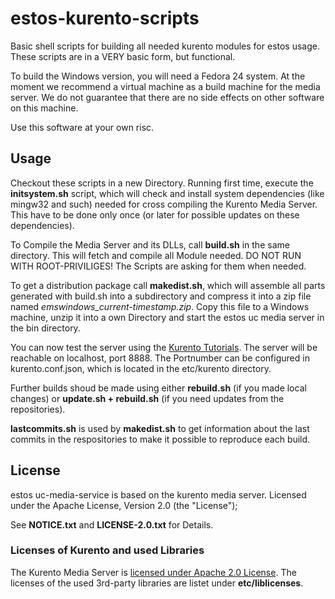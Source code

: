 
# estos-kurento-scripts
Basic shell scripts for building all needed kurento modules for estos usage.
These scripts are in a VERY basic form, but functional.

To build the Windows version, you will need a Fedora 24 system.
At the moment we recommend a virtual machine as a build machine for the media server. We do not guarantee that there are no side effects on other software on this machine.

Use this software at your own risc.

## Usage
Checkout these scripts in a new Directory. Running first time, execute the **initsystem.sh** script, which will check and install system dependencies (like mingw32 and such) needed for cross compiling the Kurento Media Server. This have to be done only once (or later for possible updates on these dependencies).

To Compile the Media Server and its DLLs, call **build.sh** in the same directory. This will fetch and compile all Module needed. DO NOT RUN WITH ROOT-PRIVILIGES! The Scripts are asking for them when needed.

To get a distribution package call **makedist.sh**, which will assemble all parts generated with build.sh into a subdirectory and compress it into a zip file named *emswindows_current-timestamp.zip*.
Copy this file to a Windows machine, unzip it into a own Directory and start the estos uc media server in the bin directory.

You can now test the server using the [Kurento Tutorials](http://doc-kurento.readthedocs.io/en/stable/tutorials.html). The server will be reachable on localhost, port 8888. The Portnumber can be configured in kurento.conf.json, which is located in the etc/kurento directory.

Further builds shoud be made using either **rebuild.sh** (if you made local changes) or **update.sh + rebuild.sh** (if you need updates from the repositories).

**lastcommits.sh** is used by **makedist.sh** to get information about the last commits in the respositories to make it possible to reproduce each build.


## License
estos uc-media-service is based on the kurento media server.
Licensed under the Apache License, Version 2.0 (the "License");

See **NOTICE.txt** and **LICENSE-2.0.txt** for Details.

### Licenses of Kurento and used Libraries
The Kurento Media Server is [licensed under Apache 2.0 License](https://www.kurento.org/blog/kurento-650-released-all-freedom-apache-20-license).
The licenses of the used 3rd-party libraries are listet under **etc/liblicenses**.
